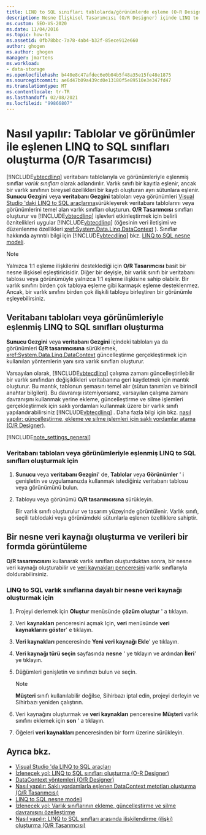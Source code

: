 ```yaml
---
title: LINQ to SQL sınıfları tablolarda/görünümlerde eşleme (O-R Designer)
description: Nesne İlişkisel Tasarımcısı (O/R Designer) içinde LINQ to SQL varlık sınıflarının (tablolar ve görünümlere eşlenmiş sınıflar) nasıl oluşturulacağını anlayın.
ms.custom: SEO-VS-2020
ms.date: 11/04/2016
ms.topic: how-to
ms.assetid: 0fb78bbc-7a78-4ab4-b32f-85ece912e660
author: ghogen
ms.author: ghogen
manager: jmartens
ms.workload:
- data-storage
ms.openlocfilehash: b440e8c47afdec6e0b04b5f48a35e15fe48e1875
ms.sourcegitcommit: ae6d47b09a439cd0e13180f5e89510e3e347fd47
ms.translationtype: MT
ms.contentlocale: tr-TR
ms.lasthandoff: 02/08/2021
ms.locfileid: "99866807"
---
```

# <a name="how-to-create-linq-to-sql-classes-mapped-to-tables-and-views-or-designer"></a>Nasıl yapılır: Tablolar ve görünümler ile eşlenen LINQ to SQL sınıfları oluşturma (O/R Tasarımcısı)

[!INCLUDE[vbtecdlinq](../data-tools/includes/vbtecdlinq_md.md)] veritabanı tablolarıyla ve görünümleriyle eşlenmiş sınıflar *varlık sınıfları* olarak adlandırılır. Varlık sınıfı bir kayıtla eşlenir, ancak bir varlık sınıfının bireysel özellikleri bir kaydı oluşturan ayrı sütunlara eşlenir. **Sunucu Gezgini** veya **veritabanı Gezgini** tabloları veya görünümleri [Visual Studio 'daki LINQ to SQL araçlarına](../data-tools/linq-to-sql-tools-in-visual-studio2.md)sürükleyerek veritabanı tablolarını veya görünümlerini temel alan varlık sınıfları oluşturun. **O/R Tasarımcısı** sınıfları oluşturur ve [!INCLUDE[vbtecdlinq](../data-tools/includes/vbtecdlinq_md.md)] işlevleri etkinleştirmek için belirli öznitelikleri uygular [!INCLUDE[vbtecdlinq](../data-tools/includes/vbtecdlinq_md.md)] (öğesinin veri iletişimi ve düzenlenme özellikleri <xref:System.Data.Linq.DataContext> ). Sınıflar hakkında ayrıntılı bilgi için [!INCLUDE[vbtecdlinq](../data-tools/includes/vbtecdlinq_md.md)] bkz. [LINQ to SQL nesne modeli](/dotnet/framework/data/adonet/sql/linq/the-linq-to-sql-object-model).

> [!NOTE]
> Yalnızca 1:1 eşleme ilişkilerini desteklediği için **O/R Tasarımcısı** basit bir nesne ilişkisel eşleştiricisidir. Diğer bir deyişle, bir varlık sınıfı bir veritabanı tablosu veya görünümüyle yalnızca 1:1 eşleme ilişkisine sahip olabilir. Bir varlık sınıfını birden çok tabloya eşleme gibi karmaşık eşleme desteklenmez. Ancak, bir varlık sınıfını birden çok ilişkili tabloyu birleştiren bir görünümle eşleyebilirsiniz.

## <a name="create-linq-to-sql-classes-that-are-mapped-to-database-tables-or-views"></a>Veritabanı tabloları veya görünümleriyle eşlenmiş LINQ to SQL sınıfları oluşturma

**Sunucu Gezgini** veya **veritabanı Gezgini** içindeki tabloları ya da görünümleri **O/R tasarımcısına** sürüklemek, <xref:System.Data.Linq.DataContext> güncelleştirme gerçekleştirmek için kullanılan yöntemlerin yanı sıra varlık sınıfları oluşturur.

Varsayılan olarak, [!INCLUDE[vbtecdlinq](../data-tools/includes/vbtecdlinq_md.md)] çalışma zamanı güncelleştirilebilir bir varlık sınıfından değişiklikleri veritabanına geri kaydetmek için mantık oluşturur. Bu mantık, tablonun şemasını temel alır (sütun tanımları ve birincil anahtar bilgileri). Bu davranışı istemiyorsanız, varsayılan çalışma zamanı davranışını kullanmak yerine ekleme, güncelleştirme ve silme işlemleri gerçekleştirmek için saklı yordamları kullanmak üzere bir varlık sınıfı yapılandırabilirsiniz [!INCLUDE[vbtecdlinq](../data-tools/includes/vbtecdlinq_md.md)] . Daha fazla bilgi için bkz. [nasıl yapılır: güncelleştirme, ekleme ve silme işlemleri için saklı yordamlar atama (O/R Designer)](../data-tools/how-to-assign-stored-procedures-to-perform-updates-inserts-and-deletes-o-r-designer.md).

[!INCLUDE[note_settings_general](../data-tools/includes/note_settings_general_md.md)]

### <a name="to-create-linq-to-sql-classes-that-are-mapped-to-database-tables-or-views"></a>Veritabanı tabloları veya görünümleriyle eşlenmiş LINQ to SQL sınıfları oluşturmak için

1. **Sunucu** veya **veritabanı Gezgini**' de, **Tablolar** veya **Görünümler** ' i genişletin ve uygulamanızda kullanmak istediğiniz veritabanı tablosu veya görünümünü bulun.

2. Tabloyu veya görünümü **O/R tasarımcısına** sürükleyin.

     Bir varlık sınıfı oluşturulur ve tasarım yüzeyinde görüntülenir. Varlık sınıfı, seçili tablodaki veya görünümdeki sütunlarla eşlenen özelliklere sahiptir.

## <a name="create-an-object-data-source-and-display-the-data-on-a-form"></a>Bir nesne veri kaynağı oluşturma ve verileri bir formda görüntüleme

**O/R tasarımcısını** kullanarak varlık sınıfları oluşturduktan sonra, bir nesne veri kaynağı oluşturabilir ve [veri kaynakları penceresini](add-new-data-sources.md#data-sources-window) varlık sınıflarıyla doldurabilirsiniz.

### <a name="to-create-an-object-data-source-based-on-linq-to-sql-entity-classes"></a>LINQ to SQL varlık sınıflarına dayalı bir nesne veri kaynağı oluşturmak için

1. Projeyi derlemek için **Oluştur** menüsünde **çözüm oluştur** ' a tıklayın.

2. Veri **kaynakları** penceresini açmak Için, **veri** menüsünde **veri kaynaklarını göster**' e tıklayın.

3. **Veri kaynakları** penceresinde **Yeni veri kaynağı Ekle**' ye tıklayın.

4. **Veri kaynağı türü seçin** sayfasında **nesne** ' ye tıklayın ve ardından **İleri**' ye tıklayın.

5. Düğümleri genişletin ve sınıfınızı bulun ve seçin.

    > [!NOTE]
    > **Müşteri** sınıfı kullanılabilir değilse, Sihirbazı iptal edin, projeyi derleyin ve Sihirbazı yeniden çalıştırın.

6. Veri kaynağını oluşturmak ve **veri kaynakları** penceresine **Müşteri** varlık sınıfını eklemek için **son** ' a tıklayın.

7. Öğeleri **veri kaynakları** penceresinden bir form üzerine sürükleyin.

## <a name="see-also"></a>Ayrıca bkz.

- [Visual Studio 'da LINQ to SQL araçları](../data-tools/linq-to-sql-tools-in-visual-studio2.md)
- [İzlenecek yol: LINQ to SQL sınıfları oluşturma (O-R Designer)](how-to-create-linq-to-sql-classes-mapped-to-tables-and-views-o-r-designer.md)
- [DataContext yöntemleri (O/R Designer)](../data-tools/datacontext-methods-o-r-designer.md)
- [Nasıl yapılır: Saklı yordamlarla eşlenen DataContext metotları oluşturma (O/R Tasarımcısı)](../data-tools/how-to-create-datacontext-methods-mapped-to-stored-procedures-and-functions-o-r-designer.md)
- [LINQ to SQL nesne modeli](/dotnet/framework/data/adonet/sql/linq/the-linq-to-sql-object-model)
- [İzlenecek yol: Varlık sınıflarının ekleme, güncelleştirme ve silme davranışını özelleştirme](../data-tools/walkthrough-customizing-the-insert-update-and-delete-behavior-of-entity-classes.md)
- [Nasıl yapılır: LINQ to SQL sınıfları arasında ilişkilendirme (ilişki) oluşturma (O/R Tasarımcısı)](../data-tools/how-to-create-an-association-relationship-between-linq-to-sql-classes-o-r-designer.md)
